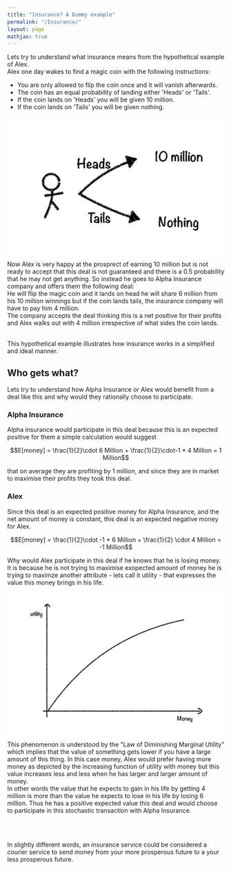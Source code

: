 ```yaml
---
title: "Insurance? A Dummy example"
permalink: "/Insurance/"
layout: page
mathjax: true
---
```


Lets try to understand what insurance means from the hypothetical example of Alex.<br />
Alex one day wakes to find a magic coin with the following instructions:

* You are only allowed to flip the coin once and it will vanish afterwards.
* The coin has an equal probability of landing either 'Heads' or 'Tails'.
* If the coin lands on 'Heads' you will be given 10 million. 
* If the coin lands on 'Tails' you will be given nothing.

![Rules](/assets/story.png "Rules")


Now Alex is very happy at the prosprect of earning 10 million but is not ready to accept that this deal is not guaranteed and there is a 0.5 probability that he may not get anything. So instead he goes to Alpha Insurance company and offers them the following deal:
<br />
He will flip the magic coin and it lands on head he will share 6 million from his 10 million winnings but if the coin lands tails, the insurance company will have to pay him 4 million.
<br />
The company accepts the deal thinking this is a net positive for their profits and Alex walks out with 4 million irrespective of what sides the coin lands.
<br /><br />

This hypothetical example illustrates how insurance works in a simplified and ideal manner.

## Who gets what?

Lets try to understand how Alpha Insurance or Alex would benefit from a deal like this and why would they rationally choose to participate.


### Alpha Insurance
Alpha insurance would participate in this deal because this is an expected positive for them a simple calculation would suggest

$$E[money] = \frac{1}{2}\cdot 6 Million + \frac{1}{2}\cdot-1 * 4 Million = 1 Million$$


that on average they are profiting by 1 million, and since they are in market to maximise their profits they took this deal.


### Alex
Since this deal is an expected positive money for Alpha Insurance, and the net amount of money is constant, this deal is an expected negative money for Alex.

$$E[money] = \frac{1}{2}\cdot -1 * 6 Million + \frac{1}{2} \cdot 4 Million = -1 Million$$


Why would Alex participate in this deal if he knows that he is losing money. It is because he is not trying to maximise exopected amount of money he is trying to maximze another attribute - lets call it utility - that expresses the value this money brings in his life. 

<img src="/assets/Law_of_Dim_Mar_U.png" alt="Law of Diminishing Marginal Utility" width="700"/>

This phenomenon is understood by the "Law of Diminishing Marginal Utility" which implies that the value of something gets lower if you have a large amount of this thing. In this case money, Alex would prefer having more money as depicted by the increasing function of utility with money but this value increases less and less when he has larger and larger amount of money.<br /> In other words the value that he expects to gain in his life by getting 4 million is more than the value he expects to lose in his life by losing 6 million. Thus he has a positive expected value this deal and would choose to participate in this stochastic transaction with Alpha Insurance.



<br />
<br />

In slightly different words, an insurance service could be considered a courier service to send money from your more prosperous future to a your less prosperous future.
